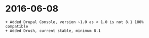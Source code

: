 # 2016-06-08
    + Added Drupal Console, version ~1.0 as < 1.0 is not 8.1 100% compatible
    + Added Drush, current stable, minimum 8.1